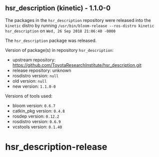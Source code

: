 ## hsr_description (kinetic) - 1.1.0-0

The packages in the `hsr_description` repository were released into the `kinetic` distro by running `/usr/bin/bloom-release --ros-distro kinetic hsr_description` on `Wed, 26 Sep 2018 21:06:40 -0000`

The `hsr_description` package was released.

Version of package(s) in repository `hsr_description`:

- upstream repository: https://github.com/ToyotaResearchInstitute/hsr_description.git
- release repository: unknown
- rosdistro version: `null`
- old version: `null`
- new version: `1.1.0-0`

Versions of tools used:

- bloom version: `0.6.7`
- catkin_pkg version: `0.4.8`
- rosdep version: `0.12.2`
- rosdistro version: `0.6.9`
- vcstools version: `0.1.40`


# hsr_description-release